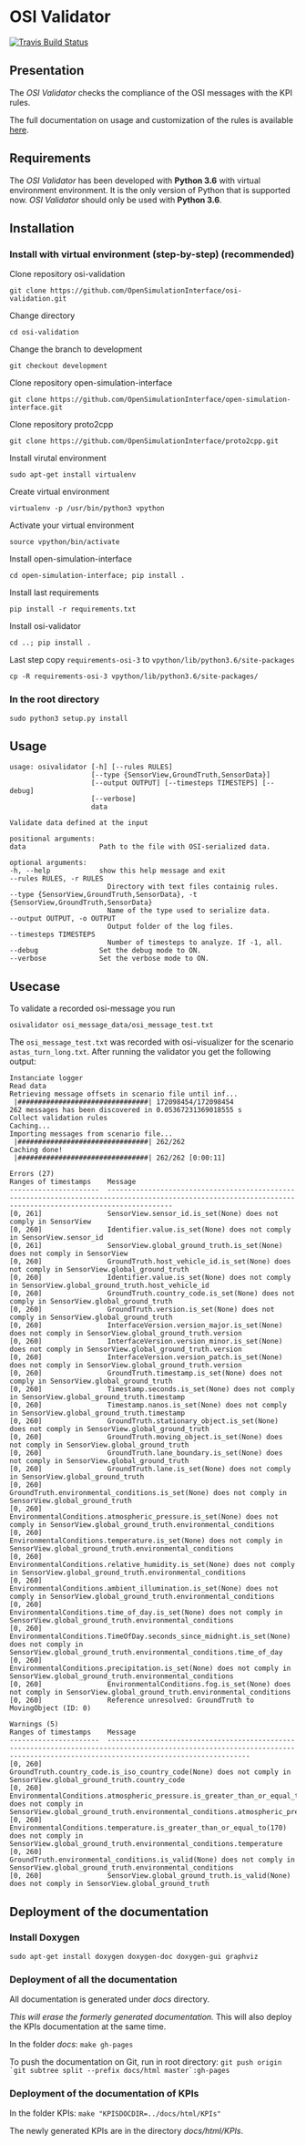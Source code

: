 # OSI Validator
[![Travis Build Status](https://travis-ci.org/OpenSimulationInterface/osi-validation.svg?branch=master)](https://travis-ci.org/OpenSimulationInterface/osi-validation)
## Presentation

The *OSI Validator* checks the compliance of the OSI messages with the KPI
rules.

The full documentation on usage and customization of the rules is available
[here](https://ainar.github.io/osi-validation/).

## Requirements

The *OSI Validator* has been developed with **Python 3.6** with virtual environment
environment. It is the only version of Python that is supported now. *OSI
Validator* should only be used with **Python 3.6**.

## Installation
### Install with virtual environment (step-by-step) (**recommended**)

Clone repository osi-validation

```git clone https://github.com/OpenSimulationInterface/osi-validation.git```

Change directory

```cd osi-validation```

Change the branch to development

```git checkout development```

Clone repository open-simulation-interface

```git clone https://github.com/OpenSimulationInterface/open-simulation-interface.git```

Clone repository proto2cpp

```git clone https://github.com/OpenSimulationInterface/proto2cpp.git```

Install virutal environment

```sudo apt-get install virtualenv```

Create virtual environment

```virtualenv -p /usr/bin/python3 vpython```

Activate your virtual environment

```source vpython/bin/activate```

Install open-simulation-interface

```cd open-simulation-interface; pip install .```

Install last requirements

```pip install -r requirements.txt```

Install osi-validator

```cd ..; pip install .```

Last step copy `requirements-osi-3` to `vpython/lib/python3.6/site-packages`

```cp -R requirements-osi-3 vpython/lib/python3.6/site-packages/```


### In the root directory 

```sudo python3 setup.py install```


## Usage
```
usage: osivalidator [-h] [--rules RULES]
                    [--type {SensorView,GroundTruth,SensorData}]
                    [--output OUTPUT] [--timesteps TIMESTEPS] [--debug]
                    [--verbose]
                    data

Validate data defined at the input

positional arguments:
data                  Path to the file with OSI-serialized data.

optional arguments:
-h, --help            show this help message and exit
--rules RULES, -r RULES
                        Directory with text files containig rules.
--type {SensorView,GroundTruth,SensorData}, -t {SensorView,GroundTruth,SensorData}
                        Name of the type used to serialize data.
--output OUTPUT, -o OUTPUT
                        Output folder of the log files.
--timesteps TIMESTEPS
                        Number of timesteps to analyze. If -1, all.
--debug               Set the debug mode to ON.
--verbose             Set the verbose mode to ON.
```

## Usecase
To validate a recorded osi-message you run 

```osivalidator osi_message_data/osi_message_test.txt```

The `osi_message_test.txt` was recorded with osi-visualizer for the scenario `astas_turn_long.txt`.
After running the validator you get the following output:

```
Instanciate logger
Read data
Retrieving message offsets in scenario file until inf...
 |################################| 172098454/172098454
262 messages has been discovered in 0.05367231369018555 s
Collect validation rules
Caching...
Importing messages from scenario file...
 |################################| 262/262
Caching done!
 |################################| 262/262 [0:00:11]

Errors (27) 
Ranges of timestamps    Message
----------------------  ------------------------------------------------------------------------------------------------------------------------------------------------------------
[0, 261]                SensorView.sensor_id.is_set(None) does not comply in SensorView
[0, 260]                Identifier.value.is_set(None) does not comply in SensorView.sensor_id
[0, 261]                SensorView.global_ground_truth.is_set(None) does not comply in SensorView
[0, 260]                GroundTruth.host_vehicle_id.is_set(None) does not comply in SensorView.global_ground_truth
[0, 260]                Identifier.value.is_set(None) does not comply in SensorView.global_ground_truth.host_vehicle_id
[0, 260]                GroundTruth.country_code.is_set(None) does not comply in SensorView.global_ground_truth
[0, 260]                GroundTruth.version.is_set(None) does not comply in SensorView.global_ground_truth
[0, 260]                InterfaceVersion.version_major.is_set(None) does not comply in SensorView.global_ground_truth.version
[0, 260]                InterfaceVersion.version_minor.is_set(None) does not comply in SensorView.global_ground_truth.version
[0, 260]                InterfaceVersion.version_patch.is_set(None) does not comply in SensorView.global_ground_truth.version
[0, 260]                GroundTruth.timestamp.is_set(None) does not comply in SensorView.global_ground_truth
[0, 260]                Timestamp.seconds.is_set(None) does not comply in SensorView.global_ground_truth.timestamp
[0, 260]                Timestamp.nanos.is_set(None) does not comply in SensorView.global_ground_truth.timestamp
[0, 260]                GroundTruth.stationary_object.is_set(None) does not comply in SensorView.global_ground_truth
[0, 260]                GroundTruth.moving_object.is_set(None) does not comply in SensorView.global_ground_truth
[0, 260]                GroundTruth.lane_boundary.is_set(None) does not comply in SensorView.global_ground_truth
[0, 260]                GroundTruth.lane.is_set(None) does not comply in SensorView.global_ground_truth
[0, 260]                GroundTruth.environmental_conditions.is_set(None) does not comply in SensorView.global_ground_truth
[0, 260]                EnvironmentalConditions.atmospheric_pressure.is_set(None) does not comply in SensorView.global_ground_truth.environmental_conditions
[0, 260]                EnvironmentalConditions.temperature.is_set(None) does not comply in SensorView.global_ground_truth.environmental_conditions
[0, 260]                EnvironmentalConditions.relative_humidity.is_set(None) does not comply in SensorView.global_ground_truth.environmental_conditions
[0, 260]                EnvironmentalConditions.ambient_illumination.is_set(None) does not comply in SensorView.global_ground_truth.environmental_conditions
[0, 260]                EnvironmentalConditions.time_of_day.is_set(None) does not comply in SensorView.global_ground_truth.environmental_conditions
[0, 260]                EnvironmentalConditions.TimeOfDay.seconds_since_midnight.is_set(None) does not comply in SensorView.global_ground_truth.environmental_conditions.time_of_day
[0, 260]                EnvironmentalConditions.precipitation.is_set(None) does not comply in SensorView.global_ground_truth.environmental_conditions
[0, 260]                EnvironmentalConditions.fog.is_set(None) does not comply in SensorView.global_ground_truth.environmental_conditions
[0, 260]                Reference unresolved: GroundTruth to MovingObject (ID: 0)

Warnings (5) 
Ranges of timestamps    Message
----------------------  -------------------------------------------------------------------------------------------------------------------------------------------------------------------------------
[0, 260]                GroundTruth.country_code.is_iso_country_code(None) does not comply in SensorView.global_ground_truth.country_code
[0, 260]                EnvironmentalConditions.atmospheric_pressure.is_greater_than_or_equal_to(80000) does not comply in SensorView.global_ground_truth.environmental_conditions.atmospheric_pressure
[0, 260]                EnvironmentalConditions.temperature.is_greater_than_or_equal_to(170) does not comply in SensorView.global_ground_truth.environmental_conditions.temperature
[0, 260]                GroundTruth.environmental_conditions.is_valid(None) does not comply in SensorView.global_ground_truth.environmental_conditions
[0, 260]                SensorView.global_ground_truth.is_valid(None) does not comply in SensorView.global_ground_truth
```


## Deployment of the documentation

### Install Doxygen

```sudo apt-get install doxygen doxygen-doc doxygen-gui graphviz ```

### Deployment of all the documentation

All documentation is generated under *docs* directory.

*This will erase the formerly generated documentation.* This will also deploy
the KPIs documentation at the same time.

In the folder *docs*: `make gh-pages`

To push the documentation on Git, run in root directory:
```git push origin `git subtree split --prefix docs/html master`:gh-pages```

### Deployment of the documentation of KPIs

In the folder KPIs: `make "KPISDOCDIR=../docs/html/KPIs"`

The newly generated KPIs are in the directory *docs/html/KPIs*.